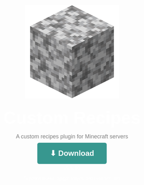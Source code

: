 <style>
    body {
      font-family: Arial, sans-serif;
    }

    .download-box {
      text-align: center;
    }

    .download-button {
      background-color: #37978f; /* cyan from image */
      padding: 20px 40px;
      border-radius: 6px;
      color: #fff;
      font-weight: bold;
      font-size: 24px;
      text-decoration: none;
      display: inline-block;
      transition: background-color 0.3s ease;
    }

    .download-button:hover {
      background-color: #55b3ab; /* lighter cyan on hover */
      color: white;
    }

    .version {
      margin-top: 5px;
      font-size: 16px;
      color: #fff;
    }

    .support-text {
      margin-top: 15px;
      font-size: 14px;
      color: #fff;
    }
</style>
<p align="center">
    <img src="./images/Diorite.png"/>
</p>
<p align="center" style="color: white; font-size: 56px; font-weight: bold; line-height: 0.1;">
    Custom Recipes
    <p align="center" style="color: gray; font-size: 18px; line-height: 0.2;">
        A custom recipes plugin for Minecraft servers
    </p>
</p>
  <div class="download-box">
    <a href="#" class="download-button" style="color: white">⬇ Download</a>
    <div class="version">v5.5.10</div>
    <div class="support-text">
      Supports Bukkit, Spigot, Paper, and Folia serrvers
    </div>
  </div>

